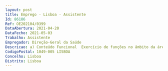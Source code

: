 ```yaml
--- 
layout: post
title: Emprego - Lisboa - Assistente
Id: 86186
Ref: OE202104/0399
DataAbertura: 2021-04-20
DataFecho: 2021-05-03
Trabalho: Assistente
Empregador: Direção-Geral da Saúde
Descricao: a) Conteúdo Funcional  Exercício de funções no âmbito da área de vigilância epidemiológica de doenças abrangidas por sistemas de vigilância em Saúde Pública e de determinantes em saúde, ou na área de informação e planeamento em saúde. Funções na área de investigação em saúde.b) Perfil de Competências  Conhecimentos técnicos e capacidade na descrição, análise, interpretação e comunicação do nível de saúde de uma população e grupos que a integram (capacidade de sistematização, resumo e adequabilidade ao público alvo)   Domínio e experiência na análise de risco, gestão de risco, e comunicação de risco no contexto da vigilância epidemiológica   Conhecimentos no estudo de outras doenças ou fenómenos que possam ser considerados problemas de saúde pública, e na investigação de problemas de saúde com repercussão populacional e seus fatores determinantes  Capacidade de Orientar tecnicamente ou experiência na realização de estudos epidemiológicos de âmbito nacional e internacional  Capacidade na utilização de ferramentas informáticas de apoio à vigilância epidemiológica   Experiência na colaboração na análise e transferência de dados e informação de saúde, designadamente com os serviços de Saúde Pública de outros níveis  Experiência na área de investigação em saúde  Aptidão para trabalhar em equipa e relacionamento interpessoal e capacidade de comunicação verbal  Responsabilidade e compromisso com o serviço  Domínio da Língua Inglesa escrita e falada.
CodigoPostal: 1049-005 LISBOA
Concelho: Lisboa
Distrito: Lisboa
--- 
```

